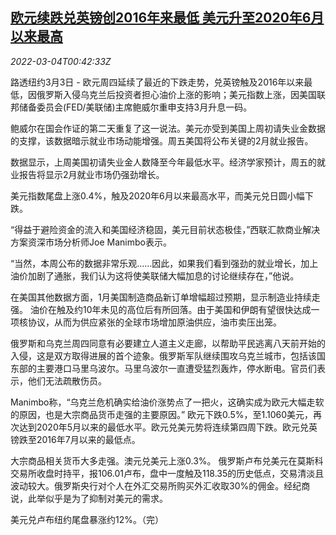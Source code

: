 <!--1646355663000-->
[欧元续跌兑英镑创2016年来最低 美元升至2020年6月以来最高](https://cn.reuters.com/article/global-forex-close-0303-thur-idCNKCS2L101H)
------

<div><i>2022-03-04T00:42:33Z</i></div><p>路透纽约3月3日 - 欧元周四延续了最近的下跌走势，兑英镑触及2016年以来最低，因俄罗斯入侵乌克兰后投资者担心油价上涨的影响；美元指数上涨，因美国联邦储备委员会(FED/美联储)主席鲍威尔重申支持3月升息一码。</p><p>鲍威尔在国会作证的第二天重复了这一说法。美元亦受到美国上周初请失业金数据的支撑，该数据暗示就业市场动能增强。周五美国将公布关键的2月就业报告。</p><p>数据显示，上周美国初请失业金人数降至今年最低水平。经济学家预计，周五的就业报告将显示2月就业市场仍强劲增长。</p><p>美元指数尾盘上涨0.4%，触及2020年6月以来最高水平，而美元兑日圆小幅下跌。</p><p>“得益于避险资金的流入和美国经济稳固，美元目前状态极佳，”西联汇款商业解决方案资深市场分析师Joe Manimbo表示。</p><p>“当然，本周公布的数据非常乐观……因此，如果我们看到强劲的就业增长，加上油价加剧了通胀，我们认为这将使美联储大幅加息的讨论继续存在，”他说。</p><p>在美国其他数据方面，1月美国制造商品新订单增幅超过预期，显示制造业持续走强。 油价在触及约10年未见的高位后有所回落。由于美国和伊朗有望很快达成一项核协议，从而为供应紧张的全球市场增加原油供应，油市卖压出笼。</p><p>俄罗斯和乌克兰周四同意有必要建立人道主义走廊，以帮助平民逃离八天前开始的入侵，这是双方取得进展的首个迹象。俄罗斯军队继续围攻乌克兰城市，包括该国东部的主要港口马里乌波尔。马里乌波尔一直遭受猛烈轰炸，停水断电。官员们表示，他们无法疏散伤员。</p><p>Manimbo称，“乌克兰危机确实给油价涨势点了一把火，这确实成为欧元大幅走软的原因，也是大宗商品货币走强的主要原因。” 欧元下跌0.5%，至1.1060美元，再次达到2020年5月以来的最低水平。欧元兑美元势将连续第四周下跌。欧元兑英镑跌至2016年7月以来的最低点。</p><p>大宗商品相关货币大多走强。澳元兑美元上涨0.3%。 俄罗斯卢布兑美元在莫斯科交易所收盘时持平，报106.01卢布，盘中一度触及118.35的历史低点，交易清淡且波动较大。俄罗斯央行对个人在外汇交易所购买外汇收取30%的佣金。经纪商说，此举似乎是为了抑制对美元的需求。</p><p>美元兑卢布纽约尾盘暴涨约12%。（完）</p>
